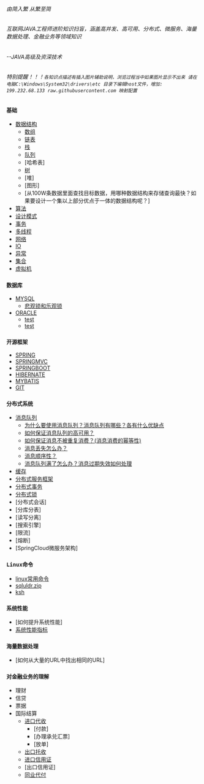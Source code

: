###### 由简入繁 从繁至简 
###### 互联网JAVA工程师进阶知识扫盲，涵盖高并发、高可用、分布式、微服务、海量数据处理、金融业务等领域知识 
###### --JAVA高级及资深技术
###### 特别提醒！！！`各知识点描述有插入图片辅助说明，浏览过程当中如果图片显示不出来 请在电脑C:\Windows\System32\drivers\etc 目录下编辑host文件，增加: 199.232.68.133 raw.githubusercontent.com 映射配置`

### `基础`
- [数据结构](./doc/数据结构.md)
    - [数组](./doc/数组.md)
    - [链表](./doc/链表.md)
    - [栈](./doc/stack.md)
    - [队列](./doc/queue.md)
    - [哈希表]
    - [树](./doc/tree.md)
    - [堆]
    - [图形]
    - [从100W条数据里面查找目标数据，用哪种数据结构来存储查询最快？如果要设计一个集以上部分优点于一体的数据结构呢？]
- [算法](./doc/算法.md)
- [设计模式](./doc/设计模式.md)
- [事务](./doc/事务.md)
- [多线程](./doc/多线程.md)
- [网络](./doc/网络.md)
- [IO](./doc/IO.md)
- [异常](./doc/异常.md)
- [集合](./doc/Java基础及集合.md)
- [虚拟机](./doc/jvm.md)
### `数据库`
- [MYSQL](./doc/mysql.md)
    - [悲观锁和乐观锁](./doc/消息队列.md)
- [ORACLE](./doc/oracle.md)
     - [test](./doc/消息队列.md)
     - [test](./doc/消息队列.md)
### `开源框架`
- [SPRING](./doc/Spring.md)
- [SPRINGMVC](./doc/SpringMVC.md)
- [SPRINGBOOT](./doc/SpringBoot.md)
- [HIBERNATE](./doc/Hibernate.md)
- [MYBATIS](./doc/MyBatis.md)
- [GIT](./doc/git.md)
### `分布式系统`
- [消息队列](./doc/消息队列.md)
    - [为什么要使用消息队列？消息队列有哪些？各有什么优缺点](./doc/消息队列.md)
    - [如何保证消息队列的高可用？](./doc/MQ集群.md)
    - [如何保证消息不被重复消费？(消息消费的幂等性)](./doc/消息幂等性.md)
    - [消息丢失怎么办？](./doc/消息丢失.md)
    - [消息顺序性？](./doc/消息消费顺序.md)
    - [消息队列满了怎么办？消息过期失效如何处理](./doc/消息过期失效.md)
- [缓存](./doc/缓存.md)
- [分布式服务框架](./linux常用命令.md)
- [分布式事务](./linux常用命令.md)
- [分布式锁](./doc/分布式锁.md)
- [分布式会话]
- [分库分表]
- [读写分离]
- [搜索引擎]
- [限流]
- [熔断]
- [SpringCloud微服务架构]

### `Linux命令`
- [linux常用命令](./doc/linux.md)
- [sqluldr.zip](./doc/sqluldr.zip)
- [ksh](./doc/ksh-20120801-37.el6_9.x86_64.rpm)
### `系统性能`
- [如何提升系统性能]
- [系统性能指标](./doc/性能测试指标.md)
### `海量数据处理`
- [如何从大量的URL中找出相同的URL]
### `对金融业务的理解`
- 理财
- 信贷
- 票据
- 国际结算
    - [进口代收](./doc/ImportCollection.md)
        - [付款]
        - [办理承兑汇票]
        - [放单]
    - [出口托收](./doc/ExportCollection.md)
    - [进口信用证](./doc/ImportCredit.md)
    - [出口信用证]
    - [同业代付](./doc/BankRefinance.md)
